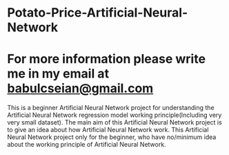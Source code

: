 # Potato-Price-Artificial-Neural-Network
# For more information please write me in my email at babulcseian@gmail.com
This is a beginner Artificial Neural Network project for understanding the Artificial Neural Network regression model working principle(Including very very small dataset).
The main aim of this Artificial Neural Network project is to give an idea about how Artificial Neural Network work.
This Artificial Neural Network project only for the beginner, who have no/minimum idea about the working principle of Artificial Neural Network.
